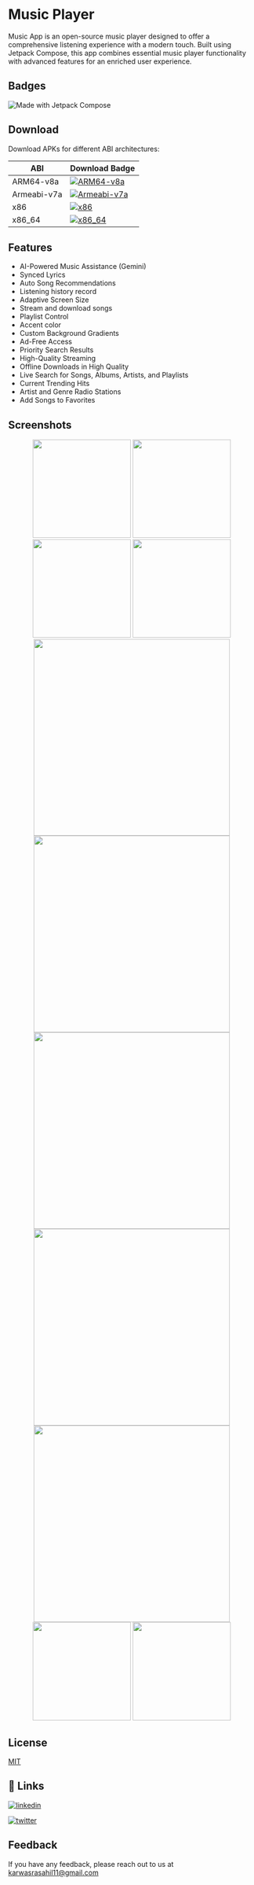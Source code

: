 
# Music Player

Music App is an open-source music player designed to offer a comprehensive listening experience with a modern touch. Built using Jetpack Compose, this app combines essential music player functionality with advanced features for an enriched user experience.

## Badges

![Made with Jetpack Compose](https://img.shields.io/badge/Made%20with-Jetpack%20Compose-blue)

## Download

Download APKs for different ABI architectures:

| ABI         | Download Badge                                                        |
|-------------|-----------------------------------------------------------------------|
| ARM64-v8a   | [![ARM64-v8a](https://img.shields.io/badge/ABI-arm64--v8a-blue)](https://media.githubusercontent.com/media/AjayDhattarwal/MusicPlayer/refs/heads/master/app/release/app-arm64-v8a-release.apk) |
| Armeabi-v7a | [![Armeabi-v7a](https://img.shields.io/badge/ABI-armeabi--v7a-green)](https://media.githubusercontent.com/media/AjayDhattarwal/MusicPlayer/refs/heads/master/app/release/app-armeabi-v7a-release.apk) |
| x86         | [![x86](https://img.shields.io/badge/ABI-x86-orange)](https://media.githubusercontent.com/media/AjayDhattarwal/MusicPlayer/refs/heads/master/app/release/app-x86-release.apk)                |
| x86_64      | [![x86_64](https://img.shields.io/badge/ABI-x86__64-red)](https://media.githubusercontent.com/media/AjayDhattarwal/MusicPlayer/refs/heads/master/app/release/app-x86_64-release.apk)         |

## Features

- AI-Powered Music Assistance (Gemini)
- Synced Lyrics 
- Auto Song Recommendations
- Listening history record
- Adaptive Screen Size
- Stream and download songs
- Playlist Control
- Accent color
- Custom Background Gradients 
- Ad-Free Access
- Priority Search Results
- High-Quality Streaming 
- Offline Downloads in High Quality 
- Live Search for Songs, Albums, Artists, and Playlists
- Current Trending Hits
- Artist and Genre Radio Stations
- Add Songs to Favorites

## Screenshots

<p align="center">
  <img src="https://media.githubusercontent.com/media/AjayDhattarwal/MusicPlayer/master/assets/gif/gif_1.gif" width="200" />
  <img src="https://media.githubusercontent.com/media/AjayDhattarwal/MusicPlayer/master/assets/screenshots/Screenshot_1.png" width="200" />
  <img src="https://media.githubusercontent.com/media/AjayDhattarwal/MusicPlayer/master/assets/screenshots/Screenshot_2.png" width="200" />
  <img src="https://media.githubusercontent.com/media/AjayDhattarwal/MusicPlayer/master/assets/screenshots/Screenshot_3.png" width="200" />
  <img src="https://media.githubusercontent.com/media/AjayDhattarwal/MusicPlayer/master/assets/screenshots/Screenshot_4.png" width="400" />
  <img src="https://media.githubusercontent.com/media/AjayDhattarwal/MusicPlayer/master/assets/screenshots/Screenshot_5.png" width="400" />
  <img src="https://media.githubusercontent.com/media/AjayDhattarwal/MusicPlayer/master/assets/screenshots/Screenshot_6.png" width="400" />
  <img src="https://media.githubusercontent.com/media/AjayDhattarwal/MusicPlayer/master/assets/screenshots/Screenshot_7.png" width="400" />
  <img src="https://media.githubusercontent.com/media/AjayDhattarwal/MusicPlayer/master/assets/screenshots/Screenshot_8.png" width="400" />
  <img src="https://media.githubusercontent.com/media/AjayDhattarwal/MusicPlayer/master/assets/screenshots/Screenshot_9.png" width="200" />
  <img src="https://media.githubusercontent.com/media/AjayDhattarwal/MusicPlayer/master/assets/screenshots/Screenshot_10.png" width="200" />
</p>


## License

[MIT](https://github.com/SahilKarwasra/MusicPlayerApp/blob/main/LICENSE)


## 🔗 Links

[![linkedin](https://img.shields.io/badge/linkedin-0A66C2?style=for-the-badge&logo=linkedin&logoColor=white)](https://www.linkedin.com/)

[![twitter](https://img.shields.io/badge/twitter-1DA1F2?style=for-the-badge&logo=twitter&logoColor=white)](https://twitter.com/)


## Feedback

If you have any feedback, please reach out to us at karwasrasahil11@gmail.com

